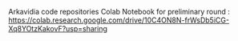 Arkavidia code repositories
Colab Notebook for preliminary round : https://colab.research.google.com/drive/10C4ON8N-frWsDb5iCG-Xq8YOtzKakovF?usp=sharing
